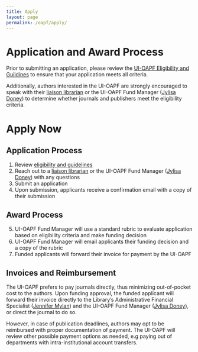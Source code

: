 ```yaml
---
title: Apply
layout: page
permalink: /oapf/apply/
---
```


# Application and Award Process

Prior to submitting an application, please review the [UI-OAPF Eligibility and Guildines](https://open.lib.uidaho.edu/oapf/eligibility) to ensure that your application meets all criteria.

Additionally, authors interested in the UI-OAPF are strongly encouraged to speak with their [liaison librarian](https://www.lib.uidaho.edu/about/liaisons.html) or the UI-OAPF Fund Manager ([Jylisa Doney](mailto:jylisadoney@uidaho.edu)) to determine whether journals and publishers meet the eligibility criteria.

# Apply Now

## Application Process
1. Review [eligibility and guidelines](https://open.lib.uidaho.edu/oapf/eligibility)
2. Reach out to a [liaison librarian](https://www.lib.uidaho.edu/about/liaisons.html) or the UI-OAPF Fund Manager ([Jylisa Doney](mailto:jylisadoney@uidaho.edu)) with any questions
3. Submit an application
4. Upon submission, applicants receive a confirmation email with a copy of their submission

## Award Process
5. UI-OAPF Fund Manager will use a standard rubric to evaluate application based on eligibility criteria and make funding decision
6. UI-OAPF Fund Manager will email applicants their funding decision and a copy of the rubric
7. Funded applicants will forward their invoice for payment by the UI-OAPF
  
## Invoices and Reimbursement
The UI-OAPF prefers to pay journals directly, thus minimizing out-of-pocket cost to the authors. Upon funding approval, the funded applicant will forward their invoice directly to the Library’s Administrative Financial Specialist ([Jennifer Mylan](mailto:jmylan@uidaho.edu)) and the UI-OAPF Fund Manager ([Jylisa Doney](mailto:jylisadoney@uidaho.edu)), or direct the journal to do so.

However, in case of publication deadlines, authors may opt to be reimbursed with proper documentation of payment. The UI-OAPF will review other possible payment options as needed, e.g paying out of departments with intra-institutional account transfers.
